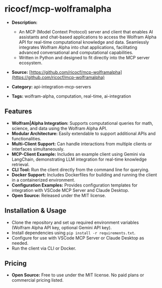 # ricocf/mcp-wolframalpha

- **Description:**
  - An MCP (Model Context Protocol) server and client that enables AI assistants and chat-based applications to access the Wolfram Alpha API for real-time computational knowledge and data. Seamlessly integrates Wolfram Alpha into chat applications, facilitating advanced conversational and computational capabilities.
  - Written in Python and designed to fit directly into the MCP server ecosystem.

- **Source:** [https://github.com/ricocf/mcp-wolframalpha](https://github.com/ricocf/mcp-wolframalpha)

- **Category:** api-integration-mcp-servers

- **Tags:** wolfram-alpha, computation, real-time, ai-integration

## Features

- **Wolfram|Alpha Integration:** Supports computational queries for math, science, and data using the Wolfram Alpha API.
- **Modular Architecture:** Easily extendable to support additional APIs and functionalities.
- **Multi-Client Support:** Can handle interactions from multiple clients or interfaces simultaneously.
- **MCP-Client Example:** Includes an example client using Gemini via LangChain, demonstrating LLM integration for real-time knowledge retrieval.
- **CLI Tool:** Run the client directly from the command line for querying.
- **Docker Support:** Includes Dockerfiles for building and running the client in a containerized environment.
- **Configuration Examples:** Provides configuration templates for integration with VSCode MCP Server and Claude Desktop.
- **Open Source:** Released under the MIT license.

## Installation & Usage
- Clone the repository and set up required environment variables (Wolfram Alpha API key, optional Gemini API key).
- Install dependencies using `pip install -r requirements.txt`.
- Configure for use with VSCode MCP Server or Claude Desktop as needed.
- Run the client via CLI or Docker.

## Pricing
- **Open Source:** Free to use under the MIT license. No paid plans or commercial pricing listed.